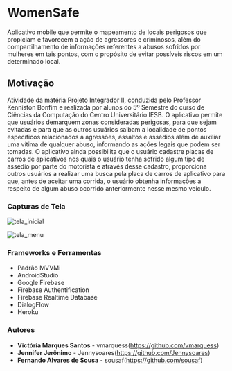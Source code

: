 # WomenSafe

Aplicativo mobile que permite o mapeamento de locais perigosos que propiciam e favorecem a ação de agressores e criminosos, além do compartilhamento de informações referentes a abusos sofridos por mulheres em tais pontos, com o propósito de evitar possíveis riscos em um determinado local.

## Motivação

Atividade da matéria Projeto Integrador II, conduzida pelo Professor Kenniston Bonfim e realizada por 
alunos do 5º Semestre do curso de Ciências da Computação do Centro Universitário IESB. 
O aplicativo permite que usuários demarquem zonas consideradas perigosas, para que sejam evitadas e para que as outros usuários saibam a localidade de pontos específicos relacionados a agressões, assaltos e assédios além de auxiliar uma vítima de qualquer abuso, informando as ações legais que podem ser tomadas.
O aplicativo ainda  possibilita que o usuário cadastre placas de carros de aplicativos nos quais o usuário tenha sofrido algum tipo de assédio por parte do motorista e através desse cadastro, proporciona outros usuários a realizar uma busca pela placa de carros de aplicativo para que, antes de aceitar uma corrida, o usuário obtenha informações a respeito de algum abuso ocorrido anteriormente nesse mesmo veículo.

### Capturas de Tela 

![tela_inicial](https://user-images.githubusercontent.com/62408316/84426865-4f5ead80-abfa-11ea-8041-97835075b325.jpg)

![tela_menu](https://user-images.githubusercontent.com/62408316/84427054-a95f7300-abfa-11ea-96f5-e458571741f6.jpg)

### Frameworks e Ferramentas

* Padrão MVVMi
* AndroidStudio
* Google Firebase
* Firebase Authentification
* Firebase Realtime Database
* DialogFlow
* Heroku

### Autores

* **Victória Marques Santos** - vmarquess(https://github.com/vmarquess)
* **Jennifer Jerônimo** - Jennysoares(https://github.com/Jennysoares)
* **Fernando Alvares de Sousa** - sousaf(https://github.com/sousaf)
